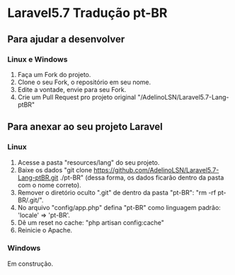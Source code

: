 # Laravel5.7 Tradução pt-BR

## Para ajudar a desenvolver

### Linux e Windows
1. Faça um Fork do projeto.
2. Clone o seu Fork, o repositório em seu nome.
3. Edite a vontade, envie para seu Fork.
4. Crie um Pull Request pro projeto original "/AdelinoLSN/Laravel5.7-Lang-ptBR"

## Para anexar ao seu projeto Laravel

### Linux
1. Acesse a pasta "resources/lang" do seu projeto.
2. Baixe os dados "git clone https://github.com/AdelinoLSN/Laravel5.7-Lang-ptBR.git ./pt-BR" (dessa forma, os dados ficarão dentro da pasta com o nome correto).
3. Remover o diretório oculto ".git" de dentro da pasta "pt-BR": "rm -rf pt-BR/.git/".
4. No arquivo "config/app.php" defina "pt-BR" como linguagem padrão: 'locale' => 'pt-BR'.
5. Dê um reset no cache: "php artisan config:cache"
6. Reinicie o Apache.

### Windows
Em construção.
